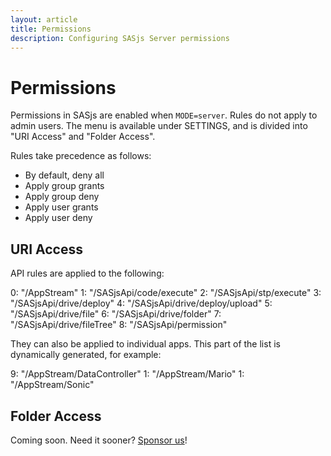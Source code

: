 ```yaml
---
layout: article
title: Permissions
description: Configuring SASjs Server permissions
---
```


# Permissions

Permissions in SASjs are enabled when `MODE=server`.   Rules do not apply to admin users.  The menu is available under SETTINGS, and is divided into "URI Access" and "Folder Access".

Rules take precedence as follows:

* By default, deny all
* Apply group grants
* Apply group deny
* Apply user grants
* Apply user deny

## URI Access

API rules are applied to the following:

0: "/AppStream"
1: "/SASjsApi/code/execute"
2: "/SASjsApi/stp/execute"
3: "/SASjsApi/drive/deploy"
4: "/SASjsApi/drive/deploy/upload"
5: "/SASjsApi/drive/file"
6: "/SASjsApi/drive/folder"
7: "/SASjsApi/drive/fileTree"
8: "/SASjsApi/permission"

They can also be applied to individual apps.  This part of the list is dynamically generated, for example:

9: "/AppStream/DataController"
1: "/AppStream/Mario"
1: "/AppStream/Sonic"



## Folder Access

Coming soon.  Need it sooner?  [Sponsor us](https://github.com/sponsors/sasjs)!


